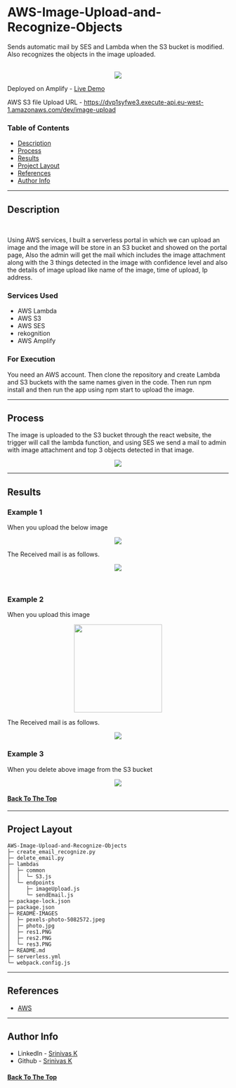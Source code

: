 # AWS-Image-Upload-and-Recognize-Objects

Sends automatic mail by SES and Lambda when the S3 bucket is modified. Also recognizes the objects in the image uploaded.     
<br>

<p align="center">
  <img  src="README-IMAGES\res3.PNG" >  
</p>

Deployed on Amplify - [Live Demo](https://master.d1i2p3fuorz4wv.amplifyapp.com/)

AWS S3 file Upload URL -
https://dvp1syfwe3.execute-api.eu-west-1.amazonaws.com/dev/image-upload


### Table of Contents

- [Description](#description)
- [Process](#analysis)
- [Results](#results)
- [Project Layout](#project-layout)
- [References](#references)
- [Author Info](#author-info)

---

## Description

<br>

Using AWS services, I built a serverless portal in which we can upload an image and the image will be store in an S3 bucket and showed on the portal page, Also the admin will get the mail which includes the image attachment along with the 3 things detected in the image with confidence level and also the details of image upload like name of the image, time of upload, Ip address.  

### Services Used

- AWS Lambda
- AWS S3
- AWS SES
- rekognition
- AWS Amplify

### For Execution
You need an AWS account. Then clone the repository and create Lambda and S3 buckets with the same names given in the code. Then run npm install and then run the app using npm start to upload the image.

---

## Process

The image is uploaded to the S3 bucket through the react website, the trigger will call the lambda function, and using SES we send a mail to admin with image attachment and top 3 objects detected in that image.
<br>

<p align="center">
  <img  src="README-IMAGES\Process-1.png" >  
</p>

---

## Results
### Example 1
When you upload the below image
<p align="center">
  <img  src="README-IMAGES\photo.jpg" >  
</p>
The Received mail is as follows. 
<p align="center">
  <img  src="README-IMAGES\res2.PNG" >  
</p>
<br>

### Example 2
When you upload this image
<p align="center">
  <img  src="README-IMAGES\pexels-photo-5082572.jpeg" height="200" >  
</p>
The Received mail is as follows. 
<p align="center">
  <img  src="README-IMAGES\res1.PNG" >  
</p>

### Example 3
When you delete above image from the S3 bucket
<p align="center">
  <img  src="README-IMAGES\delete_result.PNG" >  
</p>


#### [Back To The Top](#AWS-Image-Upload-and-Recognize-Objects)

---

## Project Layout

```
AWS-Image-Upload-and-Recognize-Objects
├─ create_email_recognize.py
├─ delete_email.py
├─ lambdas
│  ├─ common
│  │  └─ S3.js
│  └─ endpoints
│     ├─ imageUpload.js
│     └─ sendEmail.js
├─ package-lock.json
├─ package.json
├─ README-IMAGES
│  ├─ pexels-photo-5082572.jpeg
│  ├─ photo.jpg
│  ├─ res1.PNG
│  ├─ res2.PNG
│  └─ res3.PNG
├─ README.md
├─ serverless.yml
└─ webpack.config.js

```

---

## References

- [AWS](https://aws.amazon.com/)

---

## Author Info

- LinkedIn - [Srinivas K](https://www.linkedin.com/in/srinivas-konduri/)
- Github - [Srinivas K](https://github.com/srinivaskool)

#### [Back To The Top](#AWS-Image-Upload-and-Recognize-Objects)


